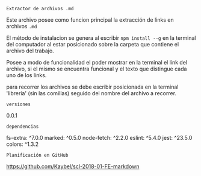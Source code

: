 `Extractor de archivos .md`

  Este archivo posee como funcion principal la extracción de links en archivos `.md`

  El método de instalacion se genera al escribir `npm install --g` en la terminal del computador al estar posicionado sobre la carpeta que contiene el archivo del trabajo.

  Posee a modo de funcionalidad el poder mostrar en la terminal el link del archivo, si el mismo se encuentra funcional y el texto que distingue cada uno de los links.

  para recorrer los archivos se debe escribir posicionada en la terminal 'libreria' (sin las comillas) seguido del nombre del archivo a recorrer.

`versiones`

0.0.1

`dependencias`

  fs-extra: ^7.0.0
  marked: ^0.5.0
  node-fetch: ^2.2.0
  eslint: ^5.4.0
  jest: ^23.5.0
  colors: ^1.3.2

`Planificación en GitHub`

https://github.com/Kaybel/scl-2018-01-FE-markdown